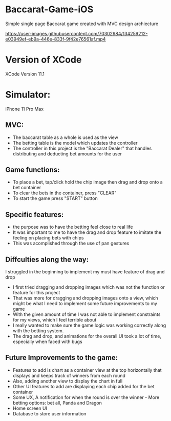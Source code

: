 # Baccarat-Game-iOS
Simple single page Baccarat game created with MVC design archiecture



https://user-images.githubusercontent.com/70302984/134259212-e03949ef-eb9a-446e-833f-9f42e76561af.mp4



# Version of XCode
XCode Version 11.1

# Simulator:
iPhone 11 Pro Max 

## MVC: 
  -  The baccarat table as a whole is used as the view
  -  The betting table is the model which updates the controller
  -  The controller in this project is the "Baccarat Dealer" that handles distributing and deducting bet amounts for the user

## Game functions:
  - To place a bet, tap/click hold the chip image then drag and drop onto a bet container 
  - To clear the bets in the container, press "CLEAR"
  - To start the game press "START" button
  
## Specific features:
  - the purpose was to have the betting feel close to real life
  - It was important to me to have the drag and drop feature to imitate the feeling on placing bets with chips
  - This was acomplished through the use of pan gestures
  
## Diffculties along the way:
  I struggled in the beginning to implement my must have feature of drag and drop
  - I first tried dragging and dropping images which was not the function or feature for this project
  - That was more for dragging and dropping images onto a view, which might be what I need to implement some future improvements to my game
  - With the given amount of time I was not able to implement constraints for my views, which I feel terrible about
  - I really wanted to make sure the game logic was working correctly along with the betting system.
  - The drag and drop, and animations for the overall UI took a lot of time, especially when faced with bugs 
  
## Future Improvements to the game:
  - Features to add is chart as a container view at the top horizontally that displays and keeps track of winners from each round
  - Also, adding another view to display the chart in full
  - Other UI features to add are displaying each chip added for the bet container 
  - Some UX, A notification for when the round is over the winner - More betting options: bet all, Panda and Dragon
  - Home screen UI 
  - Database to store user information
  
  
